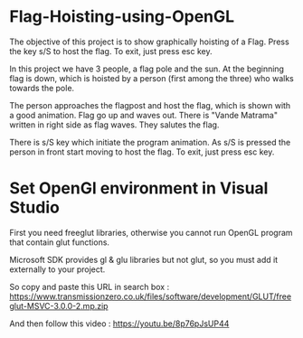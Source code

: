 # Flag-Hoisting-using-OpenGL
 The objective of this project is  to show graphically hoisting of a Flag. Press the key s/S to host the flag. To exit, just press esc key.

In this project we have 3 people, a flag pole and the sun.  At the beginning flag is down, which is hoisted by a person (first among the three) who walks towards the pole. 

The person approaches the flagpost and host the flag, which is shown with a good animation. Flag go up and waves out.  There is "Vande Matrama" written in right side as  flag waves. They salutes the flag.

There is s/S key which initiate the  program animation. As s/S is pressed the person in front start moving to host the flag. To exit, just press esc key.

# Set OpenGl environment in Visual Studio

First you need freeglut libraries, otherwise you cannot run OpenGL program that contain glut functions.

Microsoft SDK provides gl & glu libraries but not glut, so you must add it externally to your project.

So copy and paste this URL in search box : https://www.transmissionzero.co.uk/files/software/development/GLUT/freeglut-MSVC-3.0.0-2.mp.zip

And then follow this video : https://youtu.be/8p76pJsUP44
